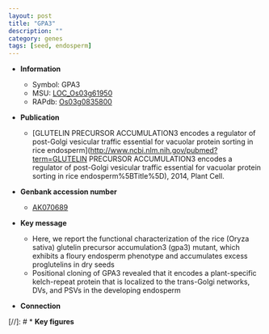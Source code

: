 ```yaml
---
layout: post
title: "GPA3"
description: ""
category: genes
tags: [seed, endosperm]
---
```


* **Information**  
    + Symbol: GPA3  
    + MSU: [LOC_Os03g61950](http://rice.plantbiology.msu.edu/cgi-bin/ORF_infopage.cgi?orf=LOC_Os03g61950)  
    + RAPdb: [Os03g0835800](http://rapdb.dna.affrc.go.jp/viewer/gbrowse_details/irgsp1?name=Os03g0835800)  

* **Publication**  
    + [GLUTELIN PRECURSOR ACCUMULATION3 encodes a regulator of post-Golgi vesicular traffic essential for vacuolar protein sorting in rice endosperm](http://www.ncbi.nlm.nih.gov/pubmed?term=GLUTELIN PRECURSOR ACCUMULATION3 encodes a regulator of post-Golgi vesicular traffic essential for vacuolar protein sorting in rice endosperm%5BTitle%5D), 2014, Plant Cell.

* **Genbank accession number**  
    + [AK070689](http://www.ncbi.nlm.nih.gov/nuccore/AK070689)

* **Key message**  
    + Here, we report the functional characterization of the rice (Oryza sativa) glutelin precursor accumulation3 (gpa3) mutant, which exhibits a floury endosperm phenotype and accumulates excess proglutelins in dry seeds
    + Positional cloning of GPA3 revealed that it encodes a plant-specific kelch-repeat protein that is localized to the trans-Golgi networks, DVs, and PSVs in the developing endosperm

* **Connection**  

[//]: # * **Key figures**  


